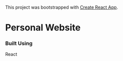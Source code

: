 This project was bootstrapped with [Create React App](https://github.com/facebook/create-react-app).

# Personal Website

### Built Using
React
